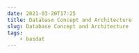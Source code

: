 ```yaml
---
date: 2021-03-20T17:25
title: Database Concept and Architecture
slug: Database Concept and Architecture
tags:
	- basdat
---
```


# 
